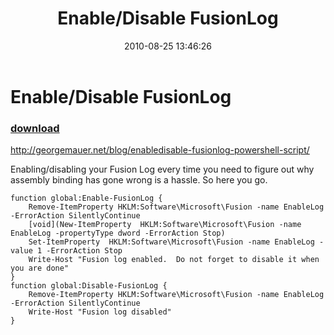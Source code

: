﻿---
pid:            2107
poster:         George Mauer
title:          Enable/Disable FusionLog
date:           2010-08-25 13:46:26
format:         posh
parent:         0
parent:         0

---

# Enable/Disable FusionLog

### [download](2107.ps1)

http://georgemauer.net/blog/enabledisable-fusionlog-powershell-script/

Enabling/disabling your Fusion Log every time you need to figure out why assembly binding has gone wrong is a hassle. So here you go.

```posh
function global:Enable-FusionLog {  
    Remove-ItemProperty HKLM:Software\Microsoft\Fusion -name EnableLog -ErrorAction SilentlyContinue  
    [void](New-ItemProperty  HKLM:Software\Microsoft\Fusion -name EnableLog -propertyType dword -ErrorAction Stop)  
    Set-ItemProperty  HKLM:Software\Microsoft\Fusion -name EnableLog -value 1 -ErrorAction Stop  
    Write-Host "Fusion log enabled.  Do not forget to disable it when you are done"  
}  
function global:Disable-FusionLog {  
    Remove-ItemProperty HKLM:Software\Microsoft\Fusion -name EnableLog -ErrorAction SilentlyContinue  
    Write-Host "Fusion log disabled"  
}  
```
